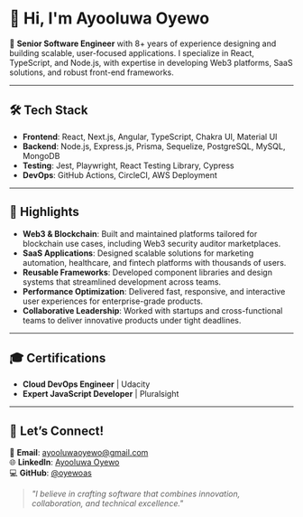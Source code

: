 # 👋 Hi, I'm Ayooluwa Oyewo  

🚀 **Senior Software Engineer** with 8+ years of experience designing and building scalable, user-focused applications. I specialize in React, TypeScript, and Node.js, with expertise in developing Web3 platforms, SaaS solutions, and robust front-end frameworks.  

---

## 🛠️ Tech Stack  

- **Frontend**: React, Next.js, Angular, TypeScript, Chakra UI, Material UI  
- **Backend**: Node.js, Express.js, Prisma, Sequelize, PostgreSQL, MySQL, MongoDB  
- **Testing**: Jest, Playwright, React Testing Library, Cypress  
- **DevOps**: GitHub Actions, CircleCI, AWS Deployment  

---

## 🌟 Highlights  

- **Web3 & Blockchain**: Built and maintained platforms tailored for blockchain use cases, including Web3 security auditor marketplaces.  
- **SaaS Applications**: Designed scalable solutions for marketing automation, healthcare, and fintech platforms with thousands of users.  
- **Reusable Frameworks**: Developed component libraries and design systems that streamlined development across teams.  
- **Performance Optimization**: Delivered fast, responsive, and interactive user experiences for enterprise-grade products.  
- **Collaborative Leadership**: Worked with startups and cross-functional teams to deliver innovative products under tight deadlines.  

---

## 🎓 Certifications  

- **Cloud DevOps Engineer** | Udacity  
- **Expert JavaScript Developer** | Pluralsight  

---

## 💬 Let’s Connect!  

📧 **Email**: [ayooluwaoyewo@gmail.com](mailto:ayooluwaoyewo@gmail.com)  
🌐 **LinkedIn**: [Ayooluwa Oyewo](https://www.linkedin.com/in/oyewoas)  
💻 **GitHub**: [@oyewoas](https://github.com/oyewoas)  

> _"I believe in crafting software that combines innovation, collaboration, and technical excellence."_  
